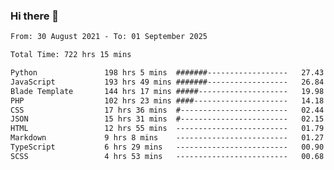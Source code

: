 ### Hi there 👋

<!--
**dominoto/dominoto** is a ✨ _special_ ✨ repository because its `README.md` (this file) appears on your GitHub profile.

Here are some ideas to get you started:

- 🔭 I’m currently working on ...
- 🌱 I’m currently learning ...
- 👯 I’m looking to collaborate on ...
- 🤔 I’m looking for help with ...
- 💬 Ask me about ...
- 📫 How to reach me: ...
- 😄 Pronouns: ...
- ⚡ Fun fact: ...
-->
<!--START_SECTION:waka-->

```txt
From: 30 August 2021 - To: 01 September 2025

Total Time: 722 hrs 15 mins

Python               198 hrs 5 mins  #######------------------   27.43 %
JavaScript           193 hrs 49 mins #######------------------   26.84 %
Blade Template       144 hrs 17 mins #####--------------------   19.98 %
PHP                  102 hrs 23 mins ####---------------------   14.18 %
CSS                  17 hrs 36 mins  #------------------------   02.44 %
JSON                 15 hrs 31 mins  #------------------------   02.15 %
HTML                 12 hrs 55 mins  -------------------------   01.79 %
Markdown             9 hrs 8 mins    -------------------------   01.27 %
TypeScript           6 hrs 29 mins   -------------------------   00.90 %
SCSS                 4 hrs 53 mins   -------------------------   00.68 %
```

<!--END_SECTION:waka-->
